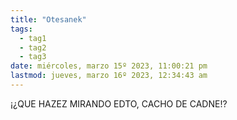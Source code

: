 ```yaml
---
title: "Otesanek"
tags:
  - tag1
  - tag2
  - tag3
date: miércoles, marzo 15º 2023, 11:00:21 pm
lastmod: jueves, marzo 16º 2023, 12:34:43 am
---
```


¡¿QUE HAZEZ MIRANDO EDTO, CACHO DE CADNE!?